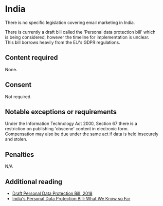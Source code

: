 # India
There is no specific legislation covering email marketing in India.

There is currently a draft bill called the 'Personal data protection bill' which is being considered, however the timeline for implementation is unclear. This bill borrows heavily from the EU's GDPR regulations.

## Content required
None.

## Consent
Not required.

## Notable exceptions or requirements
Under the Information Technology Act 2000, Section 67 there is a restriction on publishing 'obscene' content in electronic form. Compensation may also be due under the same act if data is held insecurely and stolen.

## Penalties
N/A


## Additional reading
- [Draft Personal Data Protection Bill, 2018](https://www.meity.gov.in/writereaddata/files/Personal_Data_Protection_Bill,2018.pdf)
- [India's Personal Data Protection Bill: What We Know so Far](https://www.endpointprotector.com/blog/indias-personal-data-protection-bill-what-we-know-so-far/)
